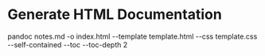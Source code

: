 # Generate HTML Documentation
pandoc notes.md -o index.html --template template.html --css template.css --self-contained --toc --toc-depth 2
